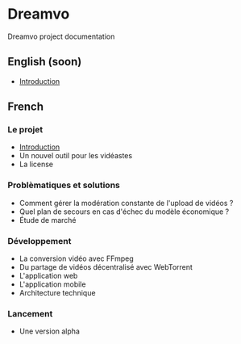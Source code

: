 # Dreamvo
Dreamvo project documentation

## English (soon)
* <a href="EN/intro.md">Introduction</a>

## French

### Le projet
* <a href="FR/intro.md">Introduction</a>
* Un nouvel outil pour les vidéastes
* La license

### Problèmatiques et solutions
* Comment gérer la modération constante de l'upload de vidéos ?
* Quel plan de secours en cas d'échec du modèle économique ?
* Étude de marché

### Développement
* La conversion vidéo avec FFmpeg
* Du partage de vidéos décentralisé avec WebTorrent
* L'application web
* L'application mobile
* Architecture technique

### Lancement
* Une version alpha
